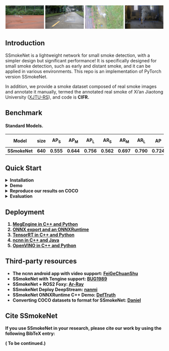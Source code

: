 <img src="results.png" >
<!-- <img src="assets/git_fig.png" width="1000" > -->

## Introduction
SSmokeNet is a lightweight network for small smoke detection, with a simpler design but significant performance!
It is specifically designed for small smoke detection, such as early and distant smoke, and it can be applied in various environments.
This repo is an implementation of PyTorch version SSmokeNet.

In addition, we provide a smoke dataset composed of real smoke images and annotate it manually, termed the annotated real smoke of Xi’an Jiaotong University ([XJTU-RS](https://pan.baidu.com/s/1XroD3qLwRH5tipsyDDzhSg)), and code is <b>CIFR<b>. 
<!-- These real images are from two benchmark datasets: [CVPR](https://cvpr.kmu.ac.kr/) and [USTC](http://smoke.ustcdu.cn/datasets.html).  -->
<!-- Our dataset is available. -->


<!-- For more details, please refer to our [report on Arxiv](https://arxiv.org/abs/2107.08430). -->


## Benchmark

#### Standard Models. 
| Model | size | AP<sub>S | AP<sub>M | AP<sub>L | AR<sub>S | AR<sub>M | AR<sub>L | AP|AR|Params<br>(M)|weights|
| ------ |:---: | :---:   | :---:    |:---:     |:---:  | :---: | :----: | :----: | :----: | :----: | :----: |
|SSmokeNet   |640  |0.555 |0.644 |0.756 |0.562|0.697|0.790|0.724 |0.715 |11.20| [down](https://pan.baidu.com/s/1RqEBkgskFKZwZAqrYwVwtw) |

## Quick Start

<details>
<summary>Installation</summary>

Step1. Install SSmokeNet.
```shell
git clone git@github.com:jingjing-maker/SSmokeNet.git
cd SSmokeNet
pip3 install -U pip && pip3 install -r requirements.txt
pip3 install -v -e . 
```

Step2. Install [pycocotools](https://github.com/cocodataset/cocoapi).

```shell
pip3 install cython; pip3 install 'git+https://github.com/cocodataset/cocoapi.git#subdirectory=PythonAPI'
```

</details>

<details>
<summary>Demo</summary>
Step1. Download a pretrained model from the benchmark table.

Step2. Use either -n or -f to specify your detector's config. For example:

```shell
python tools/demo.py image -n SSmokeNet -c /path/to/your/ssmokenet.pth --path ./test_img/ --conf 0.25 --nms 0.45 --tsize 640 --save_result --device [cpu/gpu]
```
or
```shell
python tools/demo.py image -f exps/default/ssmokenet.py.py -c /path/to/your/ssmokenet.pth --path ./test_img/ --conf 0.25 --nms 0.45 --tsize 640 --save_result --device [cpu/gpu]
```
eg:

python tools/demo.py image -f exps/default/ssmokenet.py -c weight/final.pth --path ./test_img/ --conf 0.25 --nms 0.45 --tsize 640 --save_result --device [gpu]


Demo for video: 
```shell
python tools/demo.py video -n SSmokeNet -c /path/to/your/ssmokenet.pth --path /path/to/your/video --conf 0.25 --nms 0.45 --tsize 640 --save_result --device [cpu/gpu]
```

</details>

<details>
<summary>Reproduce our results on COCO</summary>

Step1. Prepare COCO dataset
```shell
cd <SSmokeNet_HOME>
ln -s /path/to/your/COCO ./datasets/COCO
```

Step2. Reproduce our results on COCO by specifying -n:

```shell
python tools/train.py -n SSmokeNet -d 1 -b 64 --fp16 -o [--cache]  
```


* -d: number of gpu devices
* -b: total batch size, the recommended number for -b is num-gpu * 8
* --fp16: mixed precision training
* --cache: caching imgs into RAM to accelarate training, which need large system RAM. 

When using -f, the above commands are equivalent to:
```shell
python tools/train.py -f exps/default/ssmokenet.py -d 8 -b 64 --fp16 -o [--cache]
```

**Multi Machine Training**

We also support multi-nodes training. Just add the following args:
* --num\_machines: num of your total training nodes
* --machine\_rank: specify the rank of each node

Suppose you want to train SSmokeNet on 2 machines, and your master machines's IP is 123.123.123.123, use port 12312 and TCP.  
On master machine, run
```shell
python tools/train.py -n SSmokeNet -b 128 --dist-url tcp://123.123.123.123:12312 --num-machines 2 --machine-rank 0
```
On the second machine, run
```shell
python tools/train.py -n SSmokeNet -b 128 --dist-url tcp://123.123.123.123:12312 --num-machines 2 --machine-rank 1
```

</details>


<details>
<summary>Evaluation</summary>

We support batch testing for fast evaluation:

```shell
python tools/eval.py -n SSmokeNet -c /path/to/your/ssmokenet.pth -b 64 -d 1 --conf 0.001 [--fp16] [--fuse]                         
```

* --fuse: fuse conv and bn
* -d: number of GPUs used for evaluation. DEFAULT: All GPUs available will be used.
* -b: total batch size across on all GPUs

To reproduce speed test, we use the following command:
```shell
python tools/eval.py -n SSmokeNet -c /path/to/your/ssmokenet.pth -b 1 -d 1 --conf 0.001 --fp16 --fuse
```

</details>



## Deployment


1.  [MegEngine in C++ and Python](./demo/MegEngine)
2.  [ONNX export and an ONNXRuntime](./demo/ONNXRuntime)
3.  [TensorRT in C++ and Python](./demo/TensorRT)
4.  [ncnn in C++ and Java](./demo/ncnn)
5.  [OpenVINO in C++ and Python](./demo/OpenVINO)


## Third-party resources
* The ncnn android app with video support: [FeiGeChuanShu](https://github.com/FeiGeChuanShu)
* SSmokeNet with Tengine support: [BUG1989](https://github.com/BUG1989)
* SSmokeNet + ROS2 Foxy: [Ar-Ray](https://github.com/Ar-Ray-code)
* SSmokeNet Deploy DeepStream: [nanmi](https://github.com/nanmi)
* SSmokeNet ONNXRuntime C++ Demo: [DefTruth](https://github.com/DefTruth)
* Converting COCO datasets to format for SSmokeNet: [Daniel](https://github.com/znsoftm)

## Cite SSmokeNet
If you use SSmokeNet in your research, please cite our work by using the following BibTeX entry:
    
  ( To be continued.)
